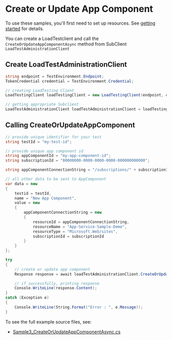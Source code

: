 # Create or Update App Component

To use these samples, you'll first need to set up resources. See [getting started](https://github.com/Azure/azure-sdk-for-net/blob/main/sdk/loadtestservice/Azure.Developer.LoadTesting/README.md#getting-started) for details.

You can create a LoadTestclient and call the `CreateOrUpdateAppComponentAsync` method from SubClient `LoadTestAdministrationClient`

## Create LoadTestAdministrationClient
```C# Snippet:Azure_Developer_LoadTesting_CreatingClient
string endpoint = TestEnvironment.Endpoint;
TokenCredential credential = TestEnvironment.Credential;

// creating LoadTesting Client
LoadTestingClient loadTestingClient = new LoadTestingClient(endpoint, credential);

// getting appropriate Subclient
LoadTestAdministrationClient loadTestAdministrationClient = loadTestingClient.getLoadTestAdministration();
```

## Calling CreateOrUpdateAppComponent
```C# Snippet:Azure_Developer_LoadTesting_CreateOrUpdateAppComponentAsync
// provide unique identifier for your test
string testId = "my-test-id";

// provide unique app component id
string appComponentId = "my-app-component-id";
string subscriptionId = "00000000-0000-0000-0000-000000000000";

string appComponentConnectionString = "/subscriptions/" + subscriptionId + "/resourceGroups/App-Service-Sample-Demo-rg/providers/Microsoft.Web/sites/App-Service-Sample-Demo";

// all other data to be sent to AppComponent
var data = new
{
    testid = testId,
    name = "New App Component",
    value = new
    {
        appComponentConnectionString = new
        {
            resourceId = appComponentConnectionString,
            resourceName = "App-Service-Sample-Demo",
            resourceType = "Microsoft.Web/sites",
            subscriptionId = subscriptionId
        }
    }
};

try
{
    // create or update app component
    Response response = await loadTestAdministrationClient.CreateOrUpdateAppComponentsAsync(appComponentId, RequestContent.Create(data));

    // if successfully, printing response
    Console.WriteLine(response.Content);
}
catch (Exception e)
{
    Console.WriteLine(String.Format("Error : ", e.Message));
}
```
To see the full example source files, see:
* [Sample3_CreateOrUpdateAppComponentAsync.cs](https://github.com/Azure/azure-sdk-for-net/blob/main/sdk/loadtestservice/Azure.Developer.LoadTesting/tests/Samples/Sample3_CreateOrUpdateAppComponentsAsync.cs)
